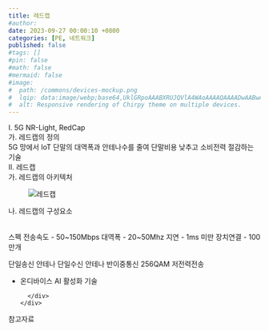 ```yaml
---
title: 레드캡
#author: 
date: 2023-09-27 00:00:10 +0800
categories: [PE, 네트워크]
published: false
#tags: []
#pin: false
#math: false
#mermaid: false
#image:
#  path: /commons/devices-mockup.png
#  lqip: data:image/webp;base64,UklGRpoAAABXRUJQVlA4WAoAAAAQAAAADwAABwAAQUxQSDIAAAARL0AmbZurmr57yyIiqE8oiG0bejIYEQTgqiDA9vqnsUSI6H+oAERp2HZ65qP/VIAWAFZQOCBCAAAA8AEAnQEqEAAIAAVAfCWkAALp8sF8rgRgAP7o9FDvMCkMde9PK7euH5M1m6VWoDXf2FkP3BqV0ZYbO6NA/VFIAAAA
#  alt: Responsive rendering of Chirpy theme on multiple devices.
---
```


<div class="post-wrap">
  <div class="para">
    <div class="para-title">
      I. 5G NR-Light, RedCap
    </div>
    <div class="para-cntnt">
      <div class="para">
        <div class="para-title">
          가. 레드캡의 정의
        </div>
        <div class="para-cntnt">
            5G 망에서 IoT 단말의 대역폭과 안테나수를 줄여 단말비용 낮추고 소비전력 절감하는 기술
        </div>
      </div>
    </div>
  </div>
  
  <div class="para">
    <div class="para-title">
      II. 레드캡
    </div>
    <div class="para-cntnt">
      <div class="para">
        <div class="para-title">
          가. 레드캡의 아키텍처
        </div>
        <div class="para-cntnt">
          <figure class="post-figure">
            <img src="/assets/img/posts/레드캡.png" alt="레드캡">
<!--            <figcaption>Source: Unveiling the Metaverse: Exploring Emerging Trends, Multifaceted Perspectives, and Future Challenges</figcaption>-->
          </figure>
        </div>
      </div>
      <div class="para">
        <div class="para-title">
          나. 레드캡의 구성요소
        </div>
        <div class="para-cntnt">
          <table class="post-table">
          </table>
          스펙
  전송속도 - 50~150Mbps
  대역폭 - 20~50Mhz
  지연 - 1ms 미만
  장치연결 - 100만개

  단일송신 안테나
  단일수신 안테나
  반이중통신
  256QAM
  저전력전송
- 온디바이스 AI 활성화 기술

        </div>
      </div>
    </div>
  </div>

  <div class="refr-wrap">
    <div class="refr-title">
        참고자료
    </div>
    <ol class="refr-list">
    <!--    <li>(나현식, 최대선) <a target="_blank" href="https://scienceon.kisti.re.kr/commons/util/originalView.do?cn=JAKO202225948430499&oCn=JAKO202225948430499&dbt=JAKO&journal=NJOU00291864">메타버스 보안 위협 요소 및 대응 방안 검토</a></li>-->
    <!--    <li>(M. Uddin, S. Manickam, H. Ullah, M. Obaidat and A. Dandoush) <a target="_blank" href="https://ieeexplore.ieee.org/abstract/document/10138386">Unveiling the Metaverse: Exploring Emerging Trends, Multifaceted Perspectives, and Future Challenges</a></li>-->
    </ol>
  </div>
</div>
